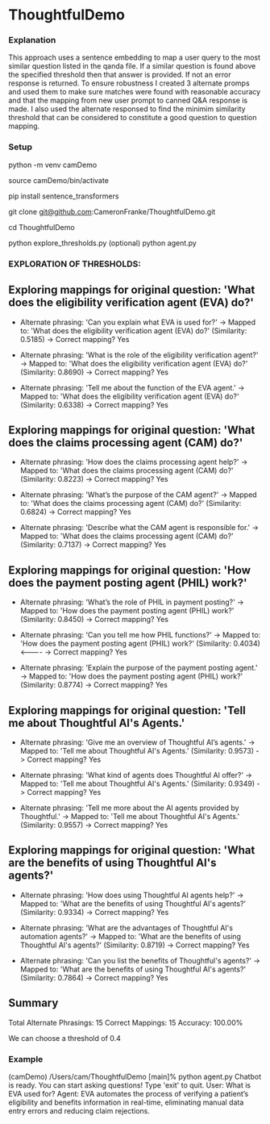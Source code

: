 # ThoughtfulDemo

### Explanation ###

This approach uses a sentence embedding to map a user query to the most similar question listed in the qanda file. If a similar question is found above the specified threshold then that answer is provided. If not an error
response is returned. To ensure robustness I created 3 alternate promps and used them to make sure matches were found with reasonable accuracy and that the mapping from new user prompt to canned Q&A response is made. I also used the alternate responsed to find the minimim similarity threshold that can be considered to constitute a good question to question mapping.


### Setup ###

python -m venv camDemo

source camDemo/bin/activate

pip install sentence_transformers

git clone git@github.com:CameronFranke/ThoughtfulDemo.git

cd ThoughtfulDemo

python explore_thresholds.py (optional)
python agent.py



### EXPLORATION OF THRESHOLDS: ###

## Exploring mappings for original question: 'What does the eligibility verification agent (EVA) do?' ##
- Alternate phrasing: 'Can you explain what EVA is used for?'
  -> Mapped to: 'What does the eligibility verification agent (EVA) do?' (Similarity: 0.5185)
  -> Correct mapping? Yes

- Alternate phrasing: 'What is the role of the eligibility verification agent?'
  -> Mapped to: 'What does the eligibility verification agent (EVA) do?' (Similarity: 0.8690)
  -> Correct mapping? Yes

- Alternate phrasing: 'Tell me about the function of the EVA agent.'
  -> Mapped to: 'What does the eligibility verification agent (EVA) do?' (Similarity: 0.6338)
  -> Correct mapping? Yes


## Exploring mappings for original question: 'What does the claims processing agent (CAM) do?' ##
- Alternate phrasing: 'How does the claims processing agent help?'
  -> Mapped to: 'What does the claims processing agent (CAM) do?' (Similarity: 0.8223)
  -> Correct mapping? Yes

- Alternate phrasing: 'What’s the purpose of the CAM agent?'
  -> Mapped to: 'What does the claims processing agent (CAM) do?' (Similarity: 0.6824)
  -> Correct mapping? Yes

- Alternate phrasing: 'Describe what the CAM agent is responsible for.'
  -> Mapped to: 'What does the claims processing agent (CAM) do?' (Similarity: 0.7137)
  -> Correct mapping? Yes


## Exploring mappings for original question: 'How does the payment posting agent (PHIL) work?' ##
- Alternate phrasing: 'What’s the role of PHIL in payment posting?'
  -> Mapped to: 'How does the payment posting agent (PHIL) work?' (Similarity: 0.8450)
  -> Correct mapping? Yes

- Alternate phrasing: 'Can you tell me how PHIL functions?'
  -> Mapped to: 'How does the payment posting agent (PHIL) work?' (Similarity: 0.4034) <----
  -> Correct mapping? Yes

- Alternate phrasing: 'Explain the purpose of the payment posting agent.'
  -> Mapped to: 'How does the payment posting agent (PHIL) work?' (Similarity: 0.8774)
  -> Correct mapping? Yes


## Exploring mappings for original question: 'Tell me about Thoughtful AI's Agents.' ##
- Alternate phrasing: 'Give me an overview of Thoughtful AI’s agents.'
  -> Mapped to: 'Tell me about Thoughtful AI's Agents.' (Similarity: 0.9573)
  -> Correct mapping? Yes

- Alternate phrasing: 'What kind of agents does Thoughtful AI offer?'
  -> Mapped to: 'Tell me about Thoughtful AI's Agents.' (Similarity: 0.9349)
  -> Correct mapping? Yes

- Alternate phrasing: 'Tell me more about the AI agents provided by Thoughtful.'
  -> Mapped to: 'Tell me about Thoughtful AI's Agents.' (Similarity: 0.9557)
  -> Correct mapping? Yes


## Exploring mappings for original question: 'What are the benefits of using Thoughtful AI's agents?' ##
- Alternate phrasing: 'How does using Thoughtful AI agents help?'
  -> Mapped to: 'What are the benefits of using Thoughtful AI's agents?' (Similarity: 0.9334)
  -> Correct mapping? Yes

- Alternate phrasing: 'What are the advantages of Thoughtful AI's automation agents?'
  -> Mapped to: 'What are the benefits of using Thoughtful AI's agents?' (Similarity: 0.8719)
  -> Correct mapping? Yes

- Alternate phrasing: 'Can you list the benefits of Thoughtful's agents?'
  -> Mapped to: 'What are the benefits of using Thoughtful AI's agents?' (Similarity: 0.7864)
  -> Correct mapping? Yes

## Summary ##
Total Alternate Phrasings: 15
Correct Mappings: 15
Accuracy: 100.00%

We can choose a threshold of 0.4

### Example ###
(camDemo) /Users/cam/ThoughtfulDemo [main]% python agent.py
Chatbot is ready. You can start asking questions! Type 'exit' to quit.
User: What is EVA used for?
Agent: EVA automates the process of verifying a patient’s eligibility and benefits information in real-time, eliminating manual data entry errors and reducing claim rejections.